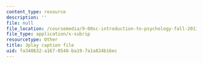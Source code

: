 ```yaml
---
content_type: resource
description: ''
file: null
file_location: /coursemedia/9-00sc-introduction-to-psychology-fall-2011/fa348632a1670548ba197a1a824b16ec_zPPsdsAQBx4.srt
file_type: application/x-subrip
resourcetype: Other
title: 3play caption file
uid: fa348632-a167-0548-ba19-7a1a824b16ec
---
```

